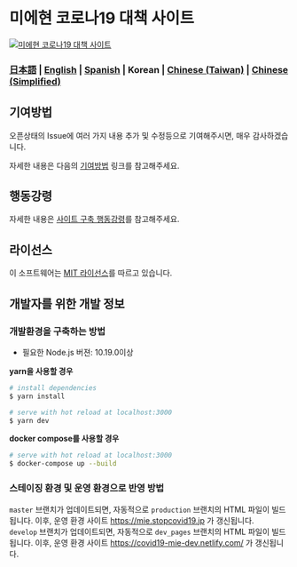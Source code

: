 # 미에현 코로나19 대책 사이트

[![미에현 코로나19 대책 사이트](https://user-images.githubusercontent.com/47916753/76599982-6f25fd00-6549-11ea-9fcb-87034c0b68a5.png)](https://mie.stopcovid19.jp)

### [日本語](./README.md) | [English](./README_EN.md) | [Spanish](./README_ES.md) | Korean | [Chinese (Taiwan)](./README_ZH_TW.md) | [Chinese (Simplified)](./README_ZH_CN.md)

## 기여방법
오픈상태의 Issue에 여러 가지 내용 추가 및 수정등으로 기여해주시면, 매우 감사하겠습니다.

자세한 내용은 다음의 [기여방법](./.github/CONTRIBUTING_KO.md) 링크를 참고해주세요.


## 행동강령
자세한 내용은 [사이트 구축 행동강령](./.github/CODE_OF_CONDUCT_KO.md)를 참고해주세요.


## 라이선스
이 소프트웨어는 [MIT 라이선스](./LICENSE.txt)를 따르고 있습니다.

## 개발자를 위한 개발 정보

### 개발환경을 구축하는 방법

- 필요한 Node.js 버젼: 10.19.0이상

**yarn을 사용할 경우**
``` bash
# install dependencies
$ yarn install

# serve with hot reload at localhost:3000
$ yarn dev
```

**docker compose를 사용할 경우**
```bash
# serve with hot reload at localhost:3000
$ docker-compose up --build
```

### 스테이징 환경 및 운영 환경으로 반영 방법

`master` 브랜치가 업데이트되면, 자동적으로  `production` 브랜치의 HTML 파일이 빌드됩니다. 이후, 운영 환경 사이트 https://mie.stopcovid19.jp 가 갱신됩니다.  
`develop` 브랜치가 업데이트되면, 자동적으로  `dev_pages` 브랜치의 HTML 파일이 빌드됩니다. 이후, 운영 환경 사이트 https://covid19-mie-dev.netlify.com/  가 갱신됩니다.  
